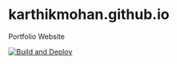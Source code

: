 # karthikmohan.github.io
Portfolio Website

[![Build and Deploy](https://github.com/karthikmohan/karthikmohan.github.io/actions/workflows/node.js.yml/badge.svg)](https://github.com/karthikmohan/karthikmohan.github.io/actions/workflows/node.js.yml)
